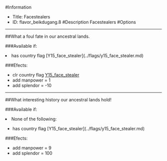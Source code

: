 #Information
 - Title: Facestealers
 - ID: flavor_beikdugang.8
#Description
Facestealers
#Options

___
##What a foul fate in our ancestral lands.

###Available if:
<li>has country flag [Y15_face_stealer](../flags/y15_face_stealer.md)</li>

###Efects:<ul><li>clr country flag [Y15_face_stealer](../flags/y15_face_stealer.md)</li><li>add manpower = 1</li><li>add splendor = -10</li></ul>

___
##What interesting history our ancestral lands hold!

###Available if:
<li>None of the following:</li><ul><li>has country flag [Y15_face_stealer](../flags/y15_face_stealer.md)</li></ul>

###Efects:<ul><li>add manpower = 9</li><li>add splendor = 100</li></ul>
